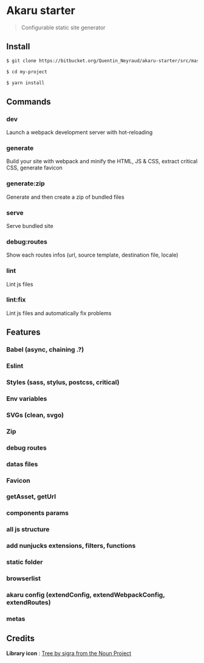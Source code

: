 # Akaru starter

> Configurable static site generator

## Install

```bash
$ git clone https://bitbucket.org/Quentin_Neyraud/akaru-starter/src/master my-project

$ cd my-project

$ yarn install
```

## Commands

### dev

Launch a webpack development server with hot-reloading

### generate

Build your site with webpack and minify the HTML, JS & CSS, extract critical CSS, generate favicon

### generate:zip

Generate and then create a zip of bundled files

### serve

Serve bundled site

### debug:routes

Show each routes infos (url, source template, destination file, locale)

### lint

Lint js files

### lint:fix

Lint js files and automatically fix problems

## Features

### Babel (async, chaining .?)
### Eslint
### Styles (sass, stylus, postcss, critical)
### Env variables
### SVGs (clean, svgo)
### Zip
### debug routes
### datas files
### Favicon
### getAsset, getUrl
### components params
### all js structure
### add nunjucks extensions, filters, functions
### static folder
### browserlist
### akaru config (extendConfig, extendWebpackConfig, extendRoutes)
### metas


## Credits

**Library icon** :  [Tree by sigra from the Noun Project](https://thenounproject.com/term/tree/2863734/)
